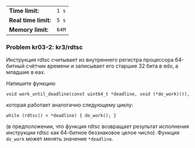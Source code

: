 |                      |       |
|----------------------|-------|
| **Time limit:**      | `1 s` |
| **Real time limit:** | `5 s` |
| **Memory limit:**    | `64M` |


### Problem kr03-2: kr3/rdtsc

Инструкция rdtsc считывает из внутреннего регистра процессора 64-битный счётчик времени и записывает
его старшие 32 бита в edx, а младшие в eax.

Напишите функцию

    
    
    void work_until_deadline(const uint64_t *deadline, void (*do_work)()),

которая работает аналогично следующему циклу:

    
    
    while (rdtsc() < *deadline) { do_work(); }

(в предположении, что функция rdtsc возвращает результат исполнения инструкции rdtsc как 64-битное
беззнаковое целое число). Функция `do_work` может менять значение `*deadline`.

